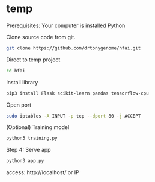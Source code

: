 # temp

Prerequisites:
Your computer is installed Python

Clone source code from git. 
```bash
git clone https://github.com/drtonygenome/hfai.git
```

Direct to temp project
```bash
cd hfai
```

Install library
```bash
pip3 install Flask scikit-learn pandas tensorflow-cpu
```

Open port
```bash
sudo iptables -A INPUT -p tcp --dport 80 -j ACCEPT
```

(Optional) Training model
```bash
python3 training.py
```

Step 4: Serve app
```bash
python3 app.py
```


access: 
http://localhost/
or
IP
